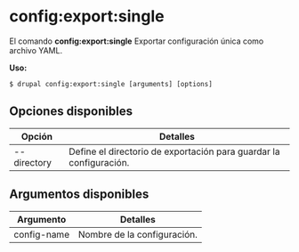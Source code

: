 # config:export:single
El comando **config:export:single** Exportar configuración única como archivo YAML.

**Uso:**
```
$ drupal config:export:single [arguments] [options] 
```

## Opciones disponibles
Opción | Detalles
-------|-------------
--directory | Define el directorio de exportación para guardar la configuración.

## Argumentos disponibles
Argumento | Detalles
---------|-------------
config-name | Nombre de la configuración.
